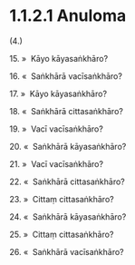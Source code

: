 

# 1.1.2.1 Anuloma





(4.)

15\. »  Kāyo kāyasaṅkhāro?

16\. «  Saṅkhārā vacīsaṅkhāro?

17\. »  Kāyo kāyasaṅkhāro?

18\. «  Saṅkhārā cittasaṅkhāro?

19\. »  Vacī vacīsaṅkhāro?

20\. «  Saṅkhārā kāyasaṅkhāro?

21\. »  Vacī vacīsaṅkhāro?

22\. «  Saṅkhārā cittasaṅkhāro?

23\. »  Cittaṃ cittasaṅkhāro?

24\. «  Saṅkhārā kāyasaṅkhāro?

25\. »  Cittaṃ cittasaṅkhāro?

26\. «  Saṅkhārā vacīsaṅkhāro?



